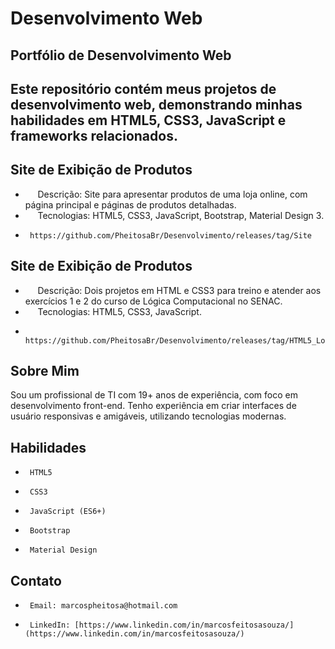 # Desenvolvimento Web
## Portfólio de Desenvolvimento Web
## Este repositório contém meus projetos de desenvolvimento web, demonstrando minhas habilidades em HTML5, CSS3, JavaScript e frameworks relacionados.

## Site de Exibição de Produtos
*      Descrição: Site para apresentar produtos de uma loja online, com página principal e páginas de produtos detalhadas.
*      Tecnologias: HTML5, CSS3, JavaScript, Bootstrap, Material Design 3.
*      https://github.com/PheitosaBr/Desenvolvimento/releases/tag/Site

## Site de Exibição de Produtos
*      Descrição: Dois projetos em HTML e CSS3 para treino e atender aos exercícios 1 e 2 do curso de Lógica Computacional no SENAC.
*      Tecnologias: HTML5, CSS3, JavaScript.
*      https://github.com/PheitosaBr/Desenvolvimento/releases/tag/HTML5_Logica_Computacional

## Sobre Mim

Sou um profissional de TI com 19+ anos de experiência, com foco em desenvolvimento front-end. Tenho experiência em criar interfaces de usuário responsivas e amigáveis, utilizando tecnologias modernas.

## Habilidades

*      HTML5
*      CSS3
*      JavaScript (ES6+)
*      Bootstrap
*      Material Design

## Contato

*      Email: marcospheitosa@hotmail.com
*      LinkedIn: [https://www.linkedin.com/in/marcosfeitosasouza/](https://www.linkedin.com/in/marcosfeitosasouza/)
